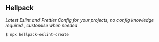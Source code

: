 ## Hellpack

_Latest Eslint and Prettier Config for your projects, no config knowledge required , customise when needed_

```bash
$ npx hellpack-eslint-create
```
